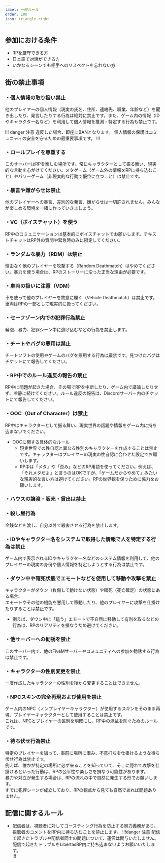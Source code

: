 ```yaml
---
label: 一般ルール
order: 100
icon: triangle-right
---
```


## 参加における条件
- RPを厳守できる方
- 日本語で対話ができる方
- いかなるシーンでも相手へのリスペクトを忘れない方

## 街の禁止事項

### ・個人情報の取り扱い禁止

他のプレイヤーの個人情報（現実の氏名、住所、連絡先、職業、年齢など）を聞き出したり、発言したりする行為は絶対に禁止です。また、ゲーム内の情報（IDやキャラクター名など）を利用して個人情報を推測・特定する行為も禁止です。

!!! danger 注意
違反した場合、即座にBANとなります。 個人情報の保護はコミュニティの安全を守るための最重要事項です。
!!!

### ・ロールプレイを尊重する
このサーバーはRPを楽しむ場所です。常にキャラクターとして振る舞い、現実的な言動を心がけてください。メタゲーム（ゲーム外の情報をRPに持ち込むこと）やパワーゲーム（非現実的な行動で優位に立つこと）は禁止です。  

### ・暴言や嫌がらせは禁止
他のプレイヤーへの暴言、差別的な発言、嫌がらせは一切許されません。みんなが楽しめる環境を一緒に作っていきましょう。  

### ・VC（ボイスチャット）を使う
RP中のコミュニケーションは基本的にボイスチャットでお願いします。テキストチャットはRP外の質問や緊急時のみに限定してください。  

### ・ランダムな暴力（RDM）は禁止
理由なく他のプレイヤーを攻撃する（Random Deathmatch）はやめてください。暴力を使う場合は、RPのストーリーに沿った正当な理由が必要です。  

### ・車両の扱いに注意（VDM）
車を使って他のプレイヤーを故意に轢く（Vehicle Deathmatch）は禁止です。車両はRPの一部として現実的に扱ってください。  

### ・セーフゾーン内での犯罪行為禁止
発砲、暴力、犯罪シーン中に逃げ込むなどの行為を禁止します。

### ・チートやバグの悪用は禁止
チートソフトの使用やゲームのバグを悪用する行為は厳禁です。見つけたバグはチケットにて報告してください。  

### ・RP中でのルール違反の報告の禁止
RP中に問題が起きた場合、その場でRPを中断したり、ゲーム内で議論したりせず、冷静に続けてください。ルール違反の報告は、Discordサーバー内のチケットにて報告してください。  

### ・OOC（Out of Character）は禁止
RP中はキャラクターとして振る舞い、現実世界の話題や情報をゲーム内に持ち込まないでください。
- OOCに関する具体的なルール  
  - 現実世界での性自認と異なる性別のキャラクターを作成することは禁止です。キャラクターはプレイヤーの現実の性自認に合わせた設定でお願いします。  
  - RP中は「メタ」や「歪み」などのRP用語を使ってください。例えば、「それメタだよ」と言うのはOKですが、「ゲームだからやめて」みたいな現実的な言い方は避けてください。RPの世界観を保つために協力をお願いします。

### ・ハウスの譲渡・販売・貸出は禁止

### ・殺し屋行為
金銭などを渡し、自分以外で殺害させる行為を禁止します。

### ・IDやキャラクター名をシステムで取得した情報で人を特定する行為は禁止
ゲーム内で表示されるIDやキャラクター名などのシステム情報を利用して、他のプレイヤーの現実の身份や個人情報を特定しようとする行為は禁止です。

### ・ダウン中や確死状態でエモートなどを使用して移動や攻撃を禁止
キャラクターがダウン（負傷して動けない状態）や確死（死亡確定）の状態にある場合、  
エモートやその他の機能を悪用して移動したり、他のプレイヤーに攻撃を仕掛けたりすることは禁止です。  
- 例えば、ダウン中に「這う」エモートで不自然に移動して有利を取るなどの行為は、RPのリアリティを損なうため避けてください。

### ・他サーバーへの勧誘を禁止
このサーバー内で、他のFiveMサーバーやコミュニティへの参加を勧誘する行為は禁止です。

### ・キャラクターの性別変更を禁止
一度作成したキャラクターの性別を後から変更することはできません。

### ・NPCスキンの完全再現および使用を禁止
ゲーム内のNPC（ノンプレイヤーキャラクター）が使用するスキンをそのまま再現、プレイヤーキャラクターとして使用することは禁止です。  
これは、NPCとプレイヤーの区別を明確にし、RP中の混乱を防ぐためのルールです。

### ・待ち伏せ行為禁止
特定のプレイヤーを狙って、事前に場所に潜み、不意打ちを仕掛けるような待ち伏せ行為は禁止です。  
例えば、誰かが特定の場所に必ず来ることを知っていて、そこに隠れて攻撃を仕掛けるといった行動は、RPの公平性や楽しさを損なう可能性があります。  
暴力や対立が発生する場合は、RPの流れの中で自然に発生する形でお願いします。  
すでに犯罪シーンが成立しており、RPの観点から見ても自然であれば問題ありません。

## 配信に関するルール
- 配信者は、視聴者に対してゴースティング行為を防止する努力義務があり、視聴者のコメントをRP内に持ち込むことを禁止します。
!!!danger 注意
配信で起きたトラブルや配信者同士の問題について、運営は関与いたしません。<br>
配信で起きたトラブルをLibertasRP内に持ち込まないようお願いいたします。  
!!!

